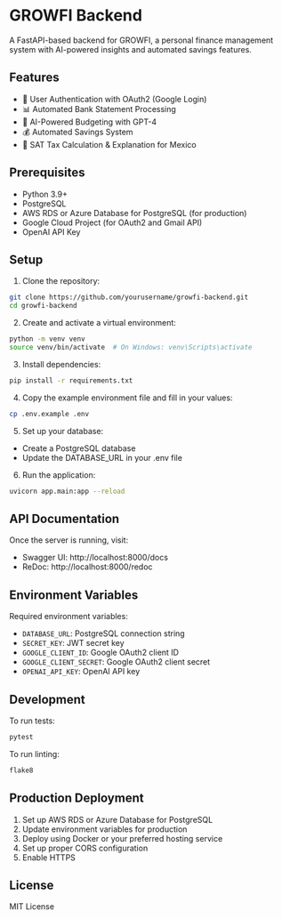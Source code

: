# GROWFI Backend

A FastAPI-based backend for GROWFI, a personal finance management system with AI-powered insights and automated savings features.

## Features

- 🔐 User Authentication with OAuth2 (Google Login)
- 📊 Automated Bank Statement Processing
- 🤖 AI-Powered Budgeting with GPT-4
- 💰 Automated Savings System
- 🧾 SAT Tax Calculation & Explanation for Mexico

## Prerequisites

- Python 3.9+
- PostgreSQL
- AWS RDS or Azure Database for PostgreSQL (for production)
- Google Cloud Project (for OAuth2 and Gmail API)
- OpenAI API Key

## Setup

1. Clone the repository:
```bash
git clone https://github.com/yourusername/growfi-backend.git
cd growfi-backend
```

2. Create and activate a virtual environment:
```bash
python -m venv venv
source venv/bin/activate  # On Windows: venv\Scripts\activate
```

3. Install dependencies:
```bash
pip install -r requirements.txt
```

4. Copy the example environment file and fill in your values:
```bash
cp .env.example .env
```

5. Set up your database:
- Create a PostgreSQL database
- Update the DATABASE_URL in your .env file

6. Run the application:
```bash
uvicorn app.main:app --reload
```

## API Documentation

Once the server is running, visit:
- Swagger UI: http://localhost:8000/docs
- ReDoc: http://localhost:8000/redoc

## Environment Variables

Required environment variables:
- `DATABASE_URL`: PostgreSQL connection string
- `SECRET_KEY`: JWT secret key
- `GOOGLE_CLIENT_ID`: Google OAuth2 client ID
- `GOOGLE_CLIENT_SECRET`: Google OAuth2 client secret
- `OPENAI_API_KEY`: OpenAI API key

## Development

To run tests:
```bash
pytest
```

To run linting:
```bash
flake8
```

## Production Deployment

1. Set up AWS RDS or Azure Database for PostgreSQL
2. Update environment variables for production
3. Deploy using Docker or your preferred hosting service
4. Set up proper CORS configuration
5. Enable HTTPS

## License

MIT License
